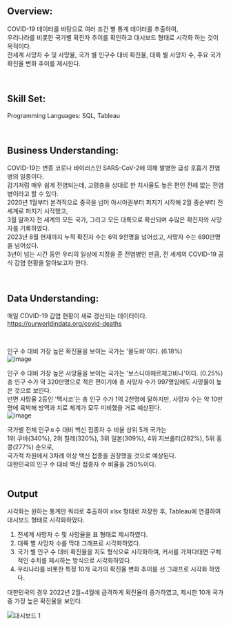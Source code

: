 ## Overview:
COVID-19 데이터를 바탕으로 여러 조건 별 통계 데이터를 추출하여, <br>
우리나라를 비롯한 국가별 확진자 추이를 확인하고 대시보드 형태로 시각화 하는 것이 목적이다. <br>
전세계 사망자 수 및 사망율, 국가 별 인구수 대비 확진율, 대륙 별 사망자 수, 주요 국가 확진율 변화 추이를 제시한다. <br>

 <br>
 
## Skill Set:
  Programming Languages: SQL, Tableau <br>
 
 <br>
 
## Business Understanding:
COVID-19는 변종 코로나 바이러스인 SARS-CoV-2에 의해 발병한 급성 호흡기 전염병의 일종이다. <br>
감기처럼 매우 쉽게 전염되는데, 고령층을 상대로 한 치사율도 높은 편인 전례 없는 전염병이라고 할 수 있다. <br>
2020년 1월부터 본격적으로 중국을 넘어 아시아권부터 퍼지기 시작해 2월 중순부터 전 세계로 퍼지기 시작했고,  <br>
3월 말까지 전 세계의 모든 국가, 그리고 모든 대륙으로 확산되며 수많은 확진자와 사망자를 기록하였다. <br>
2023년 8월 현재까지 누적 확진자 수는 6억 9천명을 넘어섰고, 사망자 수는 690만명을 넘어섰다. <br>
3년이 넘는 시간 동안 우리의 일상에 지장을 준 전염병인 만큼, 전 세계의 COVID-19 공식 감염 현황을 알아보고자 한다.  <br>

 <br>
 
## Data Understanding: 
매일 COVID-19 감염 현황이 새로 갱신되는 데이터이다. <br>
https://ourworldindata.org/covid-deaths

<br>

인구 수 대비 가장 높은 확진율을 보이는 국가는 '몰도바'이다. (6.18%) <br>
![image](https://github.com/kosonkh7/Data_Analysis_Portfolio/assets/83086978/2619519d-013f-43eb-b206-e7bf4c44dc21)
 <br>
 
인구 수 대비 가장 높은 사망율을 보이는 국가는 '보스니아헤르체고비나'이다. (0.25%) <br>
총 인구 수가 약 320만명으로 적은 편이기에 총 사망자 수가 997명임에도 사망율이 높은 것으로 보인다. <br>
반면 사망율 2등인 '맥시코'는 총 인구 수가 1억 2천명에 달하지만, 사망자 수는 약 10만명에 육박해 방역과 치료 체계가 모두 미비했을 거로 예상된다.  <br>
![image](https://github.com/kosonkh7/Data_Analysis_Portfolio/assets/83086978/e6bf8e39-3325-4309-9075-fa0282c4d367)
 <br>
 
국가별 전체 인구ㅍ수 대비 백신 접종자 수 비율 상위 5개 국가는 <br>
1위 쿠바(340%), 2위 칠레(320%), 3위 일본(309%), 4위 지브롤터(282%), 5위 홍콩(277%) 순으로, <br>
국가적 차원에서 3차례 이상 백신 접종을 권장했을 것으로 예상된다. <br>
대한민국의 인구 수 대비 백신 접종자 수 비율을 250%이다. <br>
 <br>
 
## Output
시각화는 원하는 통계만 쿼리로 추출하여 xlsx 형태로 저장한 후, Tableau에 연결하여 대시보드 형태로 시각화하였다.
1) 전세계 사망자 수 및 사망율을 표 형태로 제시하였다.
2) 대륙 별 사망자 수를 막대 그래프로 시각화하였다.
3) 국가 별 인구 수 대비 확진율을 지도 형식으로 시각화하여, 커서를 가져다대면 구체적인 수치를 제시하는 방식으로 시각화하였다.
4) 우리나라를 비롯한 특정 10개 국가의 확진율 변화 추이를 선 그래프로 시각화 하였다.

대한민국의 경우 2022년 2월~4월에 급격하게 확진율이 증가하였고, 제시한 10개 국가 중 가장 높은 확진율을 보인다.

![대시보드 1](https://github.com/kosonkh7/Data_Analysis_Portfolio/assets/83086978/1d8918e1-019c-4613-be1c-191668cd777b)

